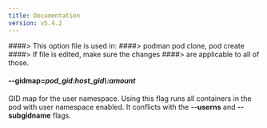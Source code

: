 ```yaml
---
title: Documentation
version: v5.4.2
---
```


####> This option file is used in:
####>   podman pod clone, pod create
####> If file is edited, make sure the changes
####> are applicable to all of those.
#### **--gidmap**=*pod_gid\:host_gid\\:amount*

GID map for the user namespace. Using this flag runs all containers in the pod with user namespace enabled.
It conflicts with the **--userns** and **--subgidname** flags.
